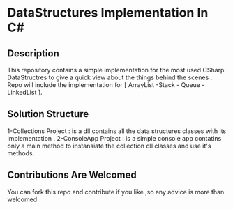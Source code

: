 # DataStructures Implementation In C#
Description 
------------
This repository contains a simple implementation for the most used CSharp DataStructres to give a quick view about the things behind the scenes .
Repo will include the implementation for [ ArrayList -Stack - Queue -LinkedList ].


Solution Structure 
------------------
1-Collections Project : is a dll contains all the data structures classes with its implementation .
2-ConsoleApp  Project : is a simple console app contatins only a main method to instansiate the collection dll classes and use it's methods.

Contributions Are Welcomed
--------------------------
You can fork this repo and contribute if you like ,so any advice is more than welcomed.

